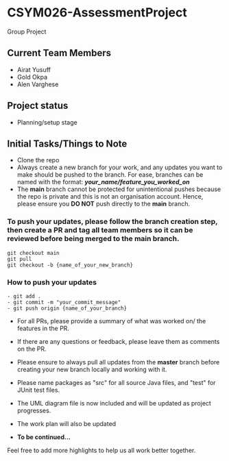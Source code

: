 # CSYM026-AssessmentProject
Group Project

## Current Team Members
- Airat Yusuff
- Gold Okpa
- Alen Varghese

## Project status
- Planning/setup stage

## Initial Tasks/Things to Note

- Clone the repo
- Always create a new branch for your work, and any updates you want to make should be pushed to the branch. For ease, branches can be named with the format: ***your_name/feature_you_worked_on***
- The **main** branch cannot be protected for unintentional pushes because the repo is private and this is not an organisation account. Hence, please ensure you **DO NOT** push directly to the **main** branch.

### To push your updates, please follow the **branch creation step**, then **create a PR** and tag all team members so it can be reviewed before being merged to the **main** branch.

```
git checkout main
git pull
git checkout -b {name_of_your_new_branch}
```

###   How to push your updates
```
- git add .
- git commit -m "your_commit_message"
- git push origin {name_of_your_branch}
````

- For all PRs, please provide a summary of what was worked on/ the features in the PR.
- If there are any questions or feedback, please leave them as comments on the PR.
- Please ensure to always pull all updates from the **master** branch before creating your new branch locally and working with it.

- Please name packages as "src" for all source Java files, and "test" for JUnit test files.
- The UML diagram file is now included and will be updated as project progresses.
- The work plan will also be updated

- **To be continued...**

Feel free to add more highlights to help us all work better together.


